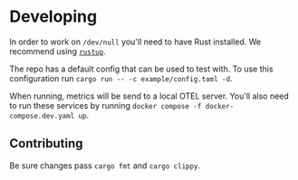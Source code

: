 # Developing

In order to work on `/dev/null` you'll need to have Rust installed. We recommend using [`rustup`](https://rustup.rs).

The repo has a default config that can be used to test with. To use this configuration run `cargo run -- -c example/config.toml -d`.

When running, metrics will be send to a local OTEL server. You'll also need to run these services by running `docker compose -f docker-compose.dev.yaml up`.

## Contributing

Be sure changes pass `cargo fmt` and `cargo clippy`.
